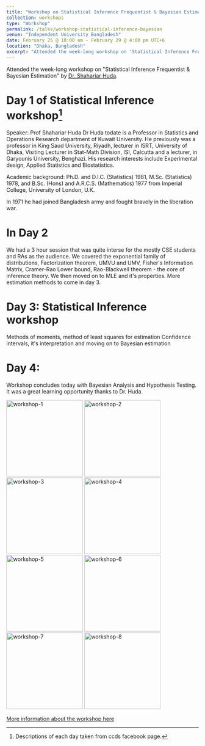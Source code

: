 ```yaml
---
title: "Workshop on Statistical Inference Frequentist & Bayesian Estimation"
collection: workshops
type: "Workshop"
permalink: /talks/workshop-statistical-inference-bayesian
venue: "Independent University Bangladesh"
date: February 25 @ 10:00 am - February 29 @ 4:00 pm UTC+6
location: "Dhaka, Bangladesh"
excerpt: "Attended the week-long workshop on 'Statistical Inference Frequentist & Bayesian Estimation' by Dr. Shahariar Huda."
---
```


Attended the week-long workshop on "Statistical Inference Frequentist & Bayesian Estimation" by [Dr. Shahariar Huda](https://sites.google.com/site/statisticsandor/people/faculty-members/shahariar-huda). 

Day 1 of Statistical Inference workshop[^1]
=========
Speaker: Prof Shahariar Huda
Dr Huda todate is a Professor in Statistics and Operations Research department of Kuwait University. He previously was a professor in King Saud University, Riyadh, lecturer in ISRT, University of Dhaka, Visiting Lecturer in Stat-Math Division, ISI, Calcutta and a lecturer, in Garyounis University, Benghazi. His research interests include Experimental design, Applied Statistics and Biostatistics.

Academic background: Ph.D. and D.I.C. (Statistics) 1981, M.Sc. (Statistics) 1978, and B.Sc. (Hons) and A.R.C.S. (Mathematics) 1977 from Imperial College, University of London, U.K.

In 1971 he had joined Bangladesh army and fought bravely in the liberation war.

In Day 2
=========
We had a 3 hour session that was quite interse for the mostly CSE students and RAs as the audience. We covered the exponential family of distributions, Factorization theorem, UMVU and UMV, Fisher's Information Matrix, Cramer-Rao Lower bound, Rao-Blackwell theorem - the core of inference theory. We then moved on to MLE and it's properties. More estimation methods to come in day 3.

Day 3: Statistical Inference workshop
=========
Methods of moments, method of least squares for estimation
Confidence intervals, it's interpretation and moving on to Bayesian estimation

Day 4:
=========
Workshop concludes today with Bayesian Analysis and Hypothesis Testing. It was a great learning opportunity thanks to Dr. Huda.

<img src="workshop-statistical-inference-bayesian-1.jpg" alt="workshop-1" width="200"/>
<img src="workshop-statistical-inference-bayesian-2.jpg" alt="workshop-2" width="200"/>
<img src="workshop-statistical-inference-bayesian-3.jpg" alt="workshop-3" width="200"/>
<img src="workshop-statistical-inference-bayesian-4.jpg" alt="workshop-4" width="200"/>

<img src="workshop-statistical-inference-bayesian-5.jpg" alt="workshop-5" width="200"/>
<img src="workshop-statistical-inference-bayesian-6.jpg" alt="workshop-6" width="200"/>
<img src="workshop-statistical-inference-bayesian-7.jpg" alt="workshop-7" width="200"/>
<img src="workshop-statistical-inference-bayesian-8.jpg" alt="workshop-8" width="200"/>

[More information about the workshop here](https://ccds.ai/event/workshop-on-statistical-inference-frequentist-bayesian-estimation/)
[^1]: Descriptions of each day taken from ccds facebook page.